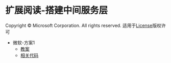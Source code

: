 # 扩展阅读-搭建中间服务层
Copyright © Microsoft Corporation. All rights reserved.
  适用于[License](https://github.com/Microsoft/ai-edu/blob/master/LICENSE.md)版权许可
  
- 微软-方案1
    - [教案](./微软-方案1/README.md)
    - [相关代码](./微软-方案1/src/)

